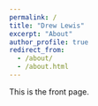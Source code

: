 ```yaml
---
permalink: /
title: "Drew Lewis"
excerpt: "About"
author_profile: true
redirect_from: 
  - /about/
  - /about.html
---
```


This is the front page.

